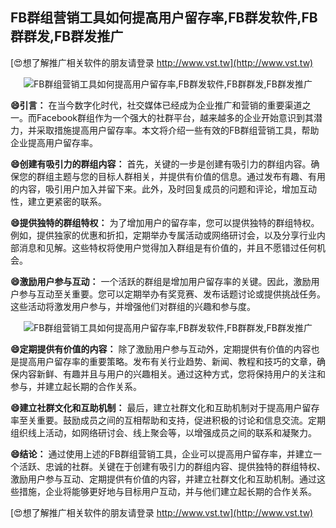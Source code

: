 ## **FB群组营销工具如何提高用户留存率,FB群发软件,FB群群发,FB群发推广**

[😍想了解推广相关软件的朋友请登录 http://www.vst.tw](http://www.vst.tw)

 <center><img src="https://vst.tw/MP4/tuiguang/png/3.png" alt="FB群组营销工具如何提高用户留存率,FB群发软件,FB群群发,FB群发推广"></center>

**😄引言：**
在当今数字化时代，社交媒体已经成为企业推广和营销的重要渠道之一。而Facebook群组作为一个强大的社群平台，越来越多的企业开始意识到其潜力，并采取措施提高用户留存率。本文将介绍一些有效的FB群组营销工具，帮助企业提高用户留存率。

**😄创建有吸引力的群组内容：**
首先，关键的一步是创建有吸引力的群组内容。确保您的群组主题与您的目标人群相关，并提供有价值的信息。通过发布有趣、有用的内容，吸引用户加入并留下来。此外，及时回复成员的问题和评论，增加互动性，建立更紧密的联系。

**😄提供独特的群组特权：**
为了增加用户的留存率，您可以提供独特的群组特权。例如，提供独家的优惠和折扣，定期举办专属活动或网络研讨会，以及分享行业内部消息和见解。这些特权将使用户觉得加入群组是有价值的，并且不愿错过任何机会。

**😄激励用户参与互动：**
一个活跃的群组是增加用户留存率的关键。因此，激励用户参与互动至关重要。您可以定期举办有奖竞赛、发布话题讨论或提供挑战任务。这些活动将激发用户参与，并增强他们对群组的兴趣和参与度。

 <center><img src="https://vst.tw/MP4/tuiguang/png/0.png" alt="FB群组营销工具如何提高用户留存率,FB群发软件,FB群群发,FB群发推广"></center>

**😄定期提供有价值的内容：**
除了激励用户参与互动外，定期提供有价值的内容也是提高用户留存率的重要策略。发布有关行业趋势、新闻、教程和技巧的文章，确保内容新鲜、有趣并且与用户的兴趣相关。通过这种方式，您将保持用户的关注和参与，并建立起长期的合作关系。

**😄建立社群文化和互助机制：**
最后，建立社群文化和互助机制对于提高用户留存率至关重要。鼓励成员之间的互相帮助和支持，促进积极的讨论和信息交流。定期组织线上活动，如网络研讨会、线上聚会等，以增强成员之间的联系和凝聚力。

**😄结论：**
通过使用上述的FB群组营销工具，企业可以提高用户留存率，并建立一个活跃、忠诚的社群。关键在于创建有吸引力的群组内容、提供独特的群组特权、激励用户参与互动、定期提供有价值的内容，并建立社群文化和互助机制。通过这些措施，企业将能够更好地与目标用户互动，并与他们建立起长期的合作关系。

[😍想了解推广相关软件的朋友请登录 http://www.vst.tw](http://www.vst.tw)



